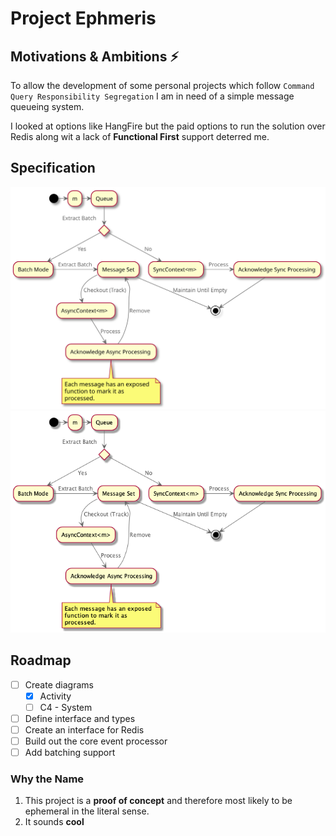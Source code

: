# Project Ephmeris

## Motivations & Ambitions ⚡️
To allow the development of some personal projects which follow `Command Query Responsibility Segregation` I am in need of a simple message queueing system.

I looked at options like HangFire but the paid options to run the solution over Redis along wit a lack of **Functional First** support deterred me.

## Specification
![Activity Diagram](/Diagrams/Activity.svg)
![Activity Diagram](/Diagrams/Activity.png)

## Roadmap
- [ ] Create diagrams
    - [x] Activity
    - [ ] C4 - System
- [ ] Define interface and types
- [ ] Create an interface for Redis
- [ ] Build out the core event processor
- [ ] Add batching support

### Why the Name
1. This project is a __proof of concept__ and therefore most likely to be ephemeral in the literal sense. 
2. It sounds **cool**